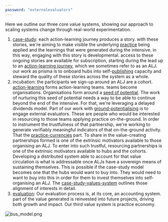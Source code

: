 ```yaml
---
password: "externalevaluators"
---
```

Here we outline our three core value systems, showing our approach to scaling systems change through real-world experimentation.

1. [case-study](/patterns/case-study.md): each action-learning journey produces a story. with these stories, we're aiming to make visible the underlying [practice](/glossary/Practice.md) being applied and the learnings that were generated during the intensive. in this way, engaging with this story is developmental. access to these ongoing stories are available for subscription, starting during the lead up to an [action-learning journey](/patterns/action-learning%20journeys.md), which we sometimes refer to as an ALJ. our work as prisma is to onboard hubs into self-[publishing](/processes/process-infrastructuring/publishing.md) capacity and steward the quality of these stories across the system as a whole. 
2. incubation: the participants we sign-up around an ALJ are a cohort. [action-learning](/patterns/action-learning.md) forms action-learning teams. teams become organisations. Organisations form around a [seed of potential](/patterns/sociocratic%20organising.md). The work of nurturing this seed of potential needs a way to be able to continue beyond the end of the intensive. For that, we're leveraging a delayed dividends model. Part of our work with [ground-potentialising](/processes/ground-potentialising.md) is to engage external evaluators. These are people who would be interested in resourcing to those teams applying practice on-the-ground. In order to instrument the trustfulness of that partnership, we're working to generate verifiably meaningful indicators of that on-the-ground activity. That the [practice-currencies](/processes/process-infrastructuring/practice-currencies.md) part. To share in the value-creating partnerships formed is one of the extrinsic motivators available to those organising an ALJ. To enter into such trustful, resourcing partnerships is one of the extrinsic motivators available to hubs and the cohorts. Developing a distributed system able to account for that value circulation is what is addressable once ALJs have a sovereign means of sustaining themselves. This is possible if the case-study model becomes one that the hubs would want to buy into. They would need to want to buy into this in order for them to invest themselves into self-organising an ALJ. The [case-study-values-system](case-study-values-system) outlines those alignment of interests in detail. 
3. [evaluation](/processes/evaluation/): Our evaluation process is, at its core, an accounting system. part of the value generated is reinvested into future projects, driving both growth and impact. Our third value system is practice economy.

![bus_model.png](/bus_model.png)